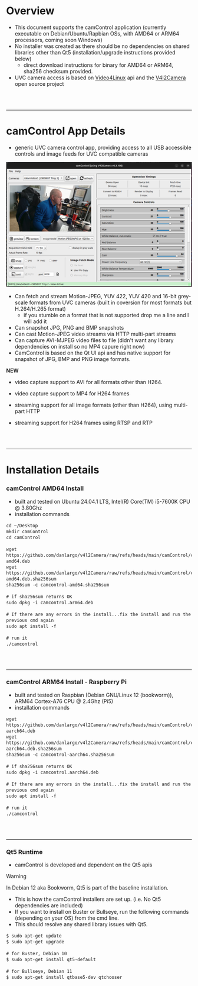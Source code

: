 # Overview

- This document supports the camControl application (currently executable on Debian/Ubuntu/Rapbian OSs, with AMD64 or ARM64 processors, coming soon Windows)
- No installer was created as there should be no dependencies on shared libraries other than Qt5 (installation/upgrade instructions provided below)
    - direct download instructions for binary for AMD64 or ARM64, sha256 checksum provided.
- UVC camera access is based on [Video4Linux](https://www.kernel.org/doc/html/v4.9/media/uapi/v4l/v4l2.html) api and the [V4l2Camera](https://github.com/danlargo/v4l2Camera) open source project


<br/><br/><hr/>

# camControl App Details

- generic UVC camera control app, providing access to all USB accessible controls and image feeds for UVC compatible cameras

![Screenshot](./camcontrol-screenshot.png)

- Can fetch and stream Motion-JPEG, YUV 422, YUV 420 and 16-bit grey-scale formats from UVC cameras (built in coversion for most formats but H.264/H.265 format)
    - if you stumble on a format that is not supported drop me a line and I will add it
- Can snapshot JPG, PNG and BMP snapshots
- Can cast Motion-JPEG video streams via HTTP multi-part streams
- Can capture AVI-MJPEG video files to file (didn't want any library dependencies on install so no MP4 capure right now)
- CamControl is based on the Qt UI api and has native support for snapshot of JPG, BMP and PNG image formats.

**NEW**

- video capture support to AVI for all formats other than H264.
- video capture support to MP4 for H264 frames

- streaming support for all image formats (other than H264), using multi-part HTTP
- streaming support for H264 frames using RTSP and RTP

<br/><br/><hr/>

# Installation Details

### camControl AMD64 Install
- built and tested on Ubuntu 24.04.1 LTS, Intel(R) Core(TM) i5-7600K CPU @ 3.80Ghz
- installation commands
```
cd ~/Desktop
mkdir camControl
cd camControl

wget https://github.com/danlargo/v4l2Camera/raw/refs/heads/main/camControl/camcontrol-amd64.deb
wget https://github.com/danlargo/v4l2Camera/raw/refs/heads/main/camControl/camcontrol-amd64.deb.sha256sum
sha256sum -c camcontrol-amd64.sha256sum

# if sha256sum returns OK
sudo dpkg -i camcontrol.arm64.deb

# If there are any errors in the install...fix the install and run the previous cmd again
sudo apt install -f

# run it
./camcontrol

```

<br/><br/><hr/>

### camControl ARM64 Install - Raspberry Pi
- built and tested on Raspbian (Debian GNU/Linux 12 (bookworm)), ARM64 Cortex-A76 CPU @ 2.4Ghz (Pi5)
- installation commands
```
wget https://github.com/danlargo/v4l2Camera/raw/refs/heads/main/camControl/camcontrol-aarch64.deb
wget https://github.com/danlargo/v4l2Camera/raw/refs/heads/main/camControl/camcontrol-aarch64.deb.sha256sum
sha256sum -c camcontrol-aarch64.sha256sum

# if sha256sum returns OK
sudo dpkg -i camcontrol.aarch64.deb

# If there are any errors in the install...fix the install and run the previous cmd again
sudo apt install -f

# run it
./camcontrol

```

<br/><br/><hr/>

### Qt5 Runtime

- camControl is developed and dependent on the Qt5 apis
> [!WARNING]
> In Debian 12 aka Bookworm, Qt5 is part of the baseline installation. 
>   - This is how the camControl installers are set up. (i.e. No Qt5 dependencies are included)
>   - If you want to install on Buster or Bullseye, run the following commands (depending on your OS) from the cmd line. 
>   - This should resolve any shared library issues with Qt5.

```
$ sudo apt-get update
$ sudo apt-get upgrade

# for Buster, Debian 10
$ sudo apt-get install qt5-default

# for Bullseye, Debian 11
$ sudo apt-get install qtbase5-dev qtchooser

```